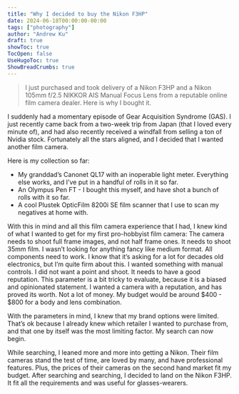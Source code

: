 ```yaml
---
title: "Why I decided to buy the Nikon F3HP"
date: 2024-06-18T00:00:00-00:00
tags: ["photography"]
author: "Andrew Ku"
draft: true
showToc: true
TocOpen: false
UseHugoToc: true
ShowBreadCrumbs: true
---
```


> I just purchased and took delivery of a Nikon F3HP and a Nikon 105mm f/2.5 NIKKOR AIS Manual Focus Lens from a reputable online film camera dealer. Here is why I bought it. 

I suddenly had a momentary episode of Gear Acquisition Syndrome (GAS). I just recently came back from a two-week trip from Japan (that I loved every minute of), and had also recently received a windfall from selling a ton of Nvidia stock. Fortunately all the stars aligned, and I decided that I wanted another film camera. 

Here is my collection so far: 
- My granddad’s Canonet QL17 with an inoperable light meter. Everything else works, and I’ve put in a handful of rolls in it so far.
- An Olympus Pen FT - I bought this myself, and have shot a bunch of rolls with it so far. 
- A cool Plustek OpticFilm 8200i SE film scanner that I use to scan my negatives at home with.

With this in mind and all this film camera experience that I had, I knew kind of what I wanted to get for my first pro-hobbyist film camera: 
The camera needs to shoot full frame images, and not half frame ones.
It needs to shoot 35mm film. I wasn’t looking for anything fancy like medium format. 
All components need to work. I know that it’s asking for a lot for decades old electronics, but I’m quite firm about this.
I wanted something with manual controls. I did not want a point and shoot.
It needs to have a good reputation. This parameter is a bit tricky to evaluate, because it is a biased and opinionated statement. I wanted a camera with a reputation, and has proved its worth. 
Not a lot of money. My budget would be around $400 - $800 for a body and lens combination.

With the parameters in mind, I knew that my brand options were limited. That’s ok because I already knew which retailer I wanted to purchase from, and that one by itself was the most limiting factor. My search can now begin. 

While searching, I leaned more and more into getting a Nikon. Their film cameras stand the test of time, are loved by many, and have professional features. Plus, the prices of their cameras on the second hand market fit my budget. After searching and searching, I decided to land on the Nikon F3HP. It fit all the requirements and was useful for glasses-wearers. 